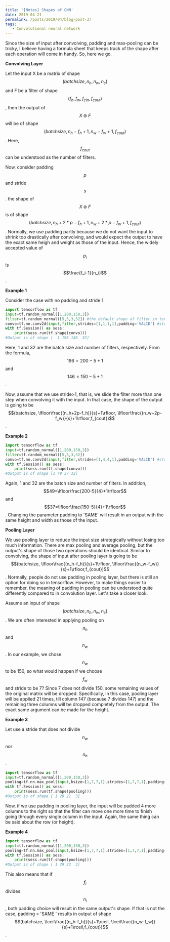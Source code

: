 ```yaml
---
title: '[Notes] Shapes of CNN'
date: 2019-04-21
permalink: /posts/2019/04/blog-post-3/
tags:
   - Convolutional neural network
---
```


Since the size of input after convolving, padding and max-pooling can be tricky, I believe having a formula sheet that keeps track of the shape after each operation will come in handy. So, here we go.

**Convolving Layer**

Let the input X be a matrix of shape $$(batchsize,n_h,n_w,n_c)$$ and F be a filter of shape $$(f_h,f_w,f_{cin},f_{cout})$$, then the output of $$X\circledast F$$ will be of shape $$(batchsize,n_h-f_h+1,n_w-f_w+1,f_{cout})$$. Here,
$$f_{cout}$$ can be understood as the number of filters.

Now, consider padding $$p$$ and stride $$s$$. the shape of $$X\circledast F$$ is of shape $$(batchsize,n_h+2*p-f_h+1,n_w+2*p-f_w+1,f_{cout})$$. Normally, we use padding partly because we do not want the input to shrink too drastically after convolving, and would expect the output to have the exact same heigh and weight as those of the input.
Hence, the widely accepted value of $$p_i$$ is $$\frac{f_i-1}{n_i}$$.

**Example 1**

Consider the case with no padding and stride 1.

```python
import tensorflow as tf
input=tf.random_normal([1,200,150,3])
filter=tf.random_normal([5,5,3,32]) #the default shape of filter in tensorflow is [f_h,f_w,fc_in,fc_out]
convo=tf.nn.conv2d(input,filter,strides=[1,1,1,1],padding='VALID') #stride =1 and no padding
with tf.Session() as sess:
	print(sess.run(tf.shape(convo)))
#Output is of shape [  1 196 146  32]
```

Here, 1 and 32 are the batch size and number of filters, respectively. From the formula, $$196=200-5+1$$ and $$146=150-5+1$$.

Now, assume that we use stride>1, that is, we slide the filter more than one step when convolving it with the input. In that case, the shape of the output is going to be $$(batchsize,
\lfloor\frac{(n_h+2p-f_h)}{s}+1\rfloor, \lfloor\frac{(n_w+2p-f_w)}{s}+1\rfloor,f_{cout})$$.

**Example 2**

```python
import tensorflow as tf
input=tf.random_normal([1,200,150,3])
filter=tf.random_normal([5,5,3,32])
convo=tf.nn.conv2d(input,filter,strides=[1,4,4,1],padding='VALID') #stride =4 and no padding
with tf.Session() as sess:
	print(sess.run(tf.shape(convo)))
#Output is of shape [1 49 37 32]
```

Again, 1 and 32 are the batch size and number of filters.  In addition, $$49=\lfloor\frac{200-5}{4}+1\rfloor$$ and $$37=\lfloor\frac{150-5}{4}+1\rfloor$$. Changing the parameter padding to 'SAME' will result in an output with the same height and width as those of the input.

**Pooling Layer**

We use pooling layer to reduce the input size strategically without losing too much information. There are max pooling and average pooling, but the output's shape of those two operations should be identical. Similar to convolving, the shape of input after pooling layer is going to be $$(batchsize,
\lfloor\frac{(n_h-f_h)}{s}+1\rfloor, \lfloor\frac{(n_w-f_w)}{s}+1\rfloor,f_{cout})$$. Normally, people do not use padding in pooling layer, but there is still an option for doing so in tensorflow. However, to make things easier to remember, the meaning of padding in pooling can be understood quite differently compared to in convolution layer. Let's take a closer look.

Assume an input of shape $$(batchsize,n_h,n_w,n_c)$$. We are often interested in applying pooling on $$n_h$$ and $$n_w$$. In our example, we chose $$n_w$$ to be 150, so what would happen if we choose  $$f_w$$ and stride to be 7? Since 7 does not divide 150, some remaining values of the original matrix will be dropped. Specifically, in this case, pooling layer will be applied 21 times, till column 147 (because 7 divides 147) and the remaining three columns will be dropped completely from the output. The exact same argument can be made for the height.

**Example 3**

Let use a stride that does not divide $$n_w$$ nor $$n_h$$.

```python
import tensorflow as tf
input=tf.random_normal([1,200,150,3])
pooling=tf.nn.max_pool(input,ksize=[1,7,7,1],strides=[1,7,7,1],padding='VALID') #stide =1 and no padding
with tf.Session() as sess:
	print(sess.run(tf.shape(pooling)))
#Output is of shape [ 1 28 21  3]
```

Now, if we use padding in pooling layer, the input will be padded 4 more columns to the right so that the filter can move one more time to finish going through every single column in the input. Again, the same thing can be said about the row (or height).

**Example 4**

```python
import tensorflow as tf
input=tf.random_normal([1,200,150,3])
pooling=tf.nn.max_pool(input,ksize=[1,7,7,1],strides=[1,7,7,1],padding='SAME') #stide =1 and no padding
with tf.Session() as sess:
	print(sess.run(tf.shape(pooling)))
#Output is of shape [ 1 29 22  3]
```

This also means that if $$f_i$$ divides $$n_i$$, both padding choice will result in the same output's shape. If that is not the case, padding = 'SAME ' results in output of shape $$(batchsize,
\lceil\frac{(n_h-f_h)}{s}+1\rceil, \lceil\frac{(n_w-f_w)}{s}+1\rceil,f_{cout})$$.





